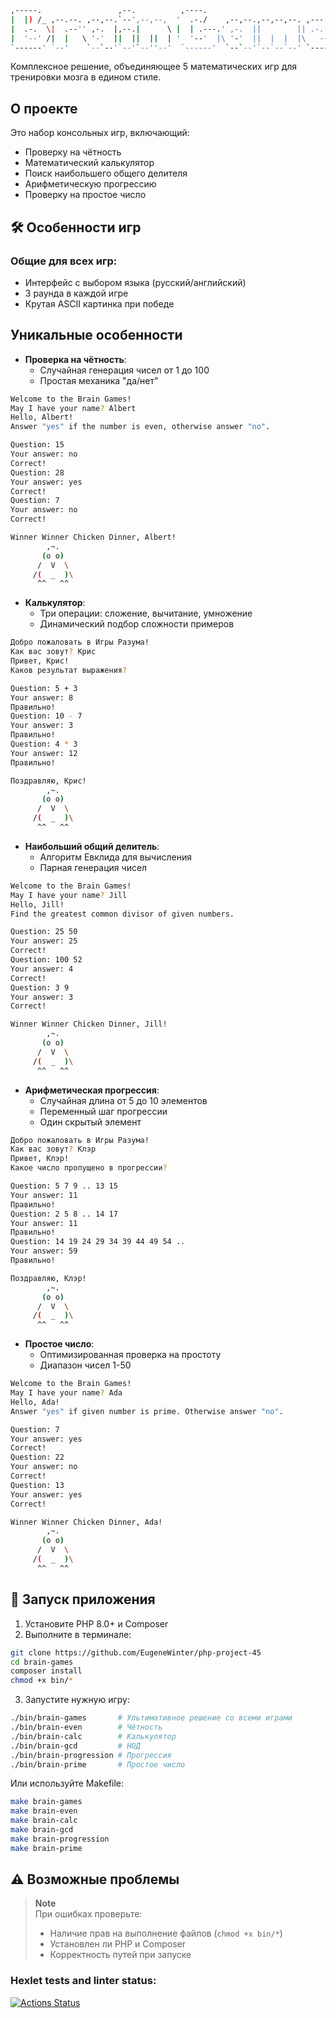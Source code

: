 ```bash                                                                                
,-----.                 ,--.          ,----.                                    
|  |) /_ ,--.--. ,--,--.`--',--,--,  '  .-./    ,--,--.,--,--,--. ,---.  ,---.  
|  .-.  \|  .--'' ,-.  |,--.|      \ |  | .---.' ,-.  ||        || .-. :(  .-'  
|  '--' /|  |   \ '-'  ||  ||  ||  | '  '--'  |\ '-'  ||  |  |  |\   --..-'  `) 
`------' `--'    `--`--'`--'`--''--'  `------'  `--`--'`--`--`--' `----'`----'

```
                                                                                                                
Комплексное решение, объединяющее 5 математических игр для тренировки мозга в едином стиле.

## О проекте

Это набор консольных игр, включающий:
- Проверку на чётность
- Математический калькулятор
- Поиск наибольшего общего делителя
- Арифметическую прогрессию
- Проверку на простое число

## 🛠 Особенности игр

### Общие для всех игр:
-  Интерфейс с выбором языка (русский/английский)
-  3 раунда в каждой игре
-  Крутая ASCII картинка при победе

## Уникальные особенности

- **Проверка на чётность**:
  - Случайная генерация чисел от 1 до 100
  - Простая механика "да/нет"

```bash
Welcome to the Brain Games!
May I have your name? Albert
Hello, Albert!
Answer "yes" if the number is even, otherwise answer "no".

Question: 15
Your answer: no
Correct!
Question: 28
Your answer: yes
Correct!
Question: 7
Your answer: no
Correct!

Winner Winner Chicken Dinner, Albert!
        ,~.
       (o o)
      /  V  \
     /(  _  )\
      ^^   ^^
```

- **Калькулятор**:
  - Три операции: сложение, вычитание, умножение
  - Динамический подбор сложности примеров

```bash
Добро пожаловать в Игры Разума!
Как вас зовут? Крис
Привет, Крис!
Каков результат выражения?

Question: 5 + 3
Your answer: 8
Правильно!
Question: 10 - 7
Your answer: 3
Правильно!
Question: 4 * 3
Your answer: 12
Правильно!

Поздравляю, Крис!
        ,~.
       (o o)
      /  V  \
     /(  _  )\
      ^^   ^^
```

- **Наибольший общий делитель**:
  - Алгоритм Евклида для вычисления
  - Парная генерация чисел

```bash
Welcome to the Brain Games!
May I have your name? Jill
Hello, Jill!
Find the greatest common divisor of given numbers.

Question: 25 50
Your answer: 25
Correct!
Question: 100 52
Your answer: 4
Correct!
Question: 3 9
Your answer: 3
Correct!

Winner Winner Chicken Dinner, Jill!
        ,~.
       (o o)
      /  V  \
     /(  _  )\
      ^^   ^^
```

- **Арифметическая прогрессия**:
  - Случайная длина от 5 до 10 элементов
  - Переменный шаг прогрессии
  - Один скрытый элемент

```bash
Добро пожаловать в Игры Разума!
Как вас зовут? Клэр
Привет, Клэр!
Какое число пропущено в прогрессии?

Question: 5 7 9 .. 13 15
Your answer: 11
Правильно!
Question: 2 5 8 .. 14 17
Your answer: 11
Правильно!
Question: 14 19 24 29 34 39 44 49 54 ..
Your answer: 59
Правильно!

Поздравляю, Клэр!
        ,~.
       (o o)
      /  V  \
     /(  _  )\
      ^^   ^^
```

- **Простое число**:
  - Оптимизированная проверка на простоту
  - Диапазон чисел 1-50

```bash
Welcome to the Brain Games!
May I have your name? Ada
Hello, Ada!
Answer "yes" if given number is prime. Otherwise answer "no".

Question: 7
Your answer: yes
Correct!
Question: 22
Your answer: no
Correct!
Question: 13
Your answer: yes
Correct!

Winner Winner Chicken Dinner, Ada!
        ,~.
       (o o)
      /  V  \
     /(  _  )\
      ^^   ^^
```

## 🚀 Запуск приложения

1. Установите PHP 8.0+ и Composer
2. Выполните в терминале:
```bash
git clone https://github.com/EugeneWinter/php-project-45
cd brain-games
composer install
chmod +x bin/*
```

3. Запустите нужную игру:
```bash
./bin/brain-games       # Ультимативное решение со всеми играми
./bin/brain-even        # Чётность
./bin/brain-calc        # Калькулятор
./bin/brain-gcd         # НОД
./bin/brain-progression # Прогрессия
./bin/brain-prime       # Простое число
```

Или используйте Makefile:
```bash
make brain-games
make brain-even
make brain-calc
make brain-gcd
make brain-progression
make brain-prime
```

## ⚠️ Возможные проблемы

> **Note**  
> При ошибках проверьте:
> - Наличие прав на выполнение файлов (`chmod +x bin/*`)
> - Установлен ли PHP и Composer
> - Корректность путей при запуске

### Hexlet tests and linter status:
[![Actions Status](https://github.com/EugeneWinter/php-project-45/actions/workflows/hexlet-check.yml/badge.svg)](https://github.com/EugeneWinter/php-project-45/actions)
